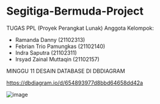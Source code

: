 # Segitiga-Bermuda-Project
TUGAS PPL (Proyek Perangkat Lunak)
Anggota Kelompok:
- Ramanda Danny (21102313)
- Febrian Trio Pamungkas (21102140)
- Indra Saputra (21102311)
- Irsyad Zainal Muttaqin (21102157)
  
MINGGU 11 DESAIN DATABASE DI DBDIAGRAM

https://dbdiagram.io/d/654893977d8bbd64658dd42a

![image](https://github.com/zcdanny/Segitiga-Bermuda-Project/assets/100658079/3ba1ad22-9f35-4d57-9203-bba666342699)

